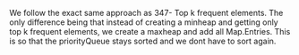 We follow the exact same approach as 347- Top k frequent elements. The only difference
being that instead of creating a minheap and getting only top k frequent elements, we
create a maxheap and add all Map.Entries. This is so that the priorityQueue stays sorted
and we dont have to sort again.